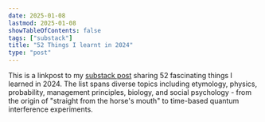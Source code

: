 ```yaml
---
date: 2025-01-08
lastmod: 2025-01-08
showTableOfContents: false
tags: ["substack"]
title: "52 Things I learnt in 2024"
type: "post"
---
```

This is a linkpost to my [substack post](https://lovkush.substack.com/p/52-things-i-learnt-in-2024) sharing 52 fascinating things I learned in 2024. The list spans diverse topics including etymology, physics, probability, management principles, biology, and social psychology - from the origin of "straight from the horse's mouth" to time-based quantum interference experiments. 